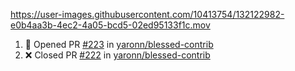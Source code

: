 <!--![online](https://puppeteer-screenshot-two.vercel.app/https:/dev.to/jkga?quality=75&viewportWidth=1250&viewportHeight=950&key=0bb7be77-c9da-4030-aaa2-cbf325b14210&type=jpeg)-->



https://user-images.githubusercontent.com/10413754/132122982-e0b4aa3b-4ec2-4a05-bcd5-02ed95133f1c.mov



<!--START_SECTION:activity-->
1. 💪 Opened PR [#223](https://github.com/yaronn/blessed-contrib/pull/223) in [yaronn/blessed-contrib](https://github.com/yaronn/blessed-contrib)
2. ❌ Closed PR [#222](https://github.com/yaronn/blessed-contrib/pull/222) in [yaronn/blessed-contrib](https://github.com/yaronn/blessed-contrib)
<!--END_SECTION:activity-->
